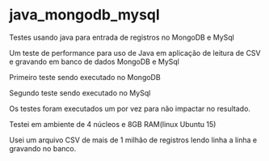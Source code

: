 # java_mongodb_mysql
Testes usando java para entrada de registros no MongoDB e MySql

Um teste de performance para uso de Java em aplicação de leitura de CSV e gravando em banco de dados MongoDB e MySql

Primeiro teste sendo executado no MongoDB

Segundo teste sendo executado no MySql

Os testes foram executados um por vez para não impactar no resultado.

Testei em ambiente de 4 núcleos e 8GB RAM(linux Ubuntu 15)

Usei um arquivo CSV de mais de 1 milhão de registros lendo linha a linha e gravando no banco.
